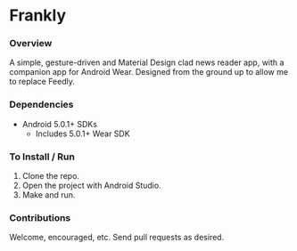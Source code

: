 # Frankly
### Overview
A simple, gesture-driven and Material Design clad news reader app, with a companion app for Android Wear. Designed from the ground up to allow me to replace Feedly.

### Dependencies
* Android 5.0.1+ SDKs
  * Includes 5.0.1+ Wear SDK
  
### To Install / Run
1. Clone the repo.
2. Open the project with Android Studio.
3. Make and run.


### Contributions
Welcome, encouraged, etc. Send pull requests as desired.
